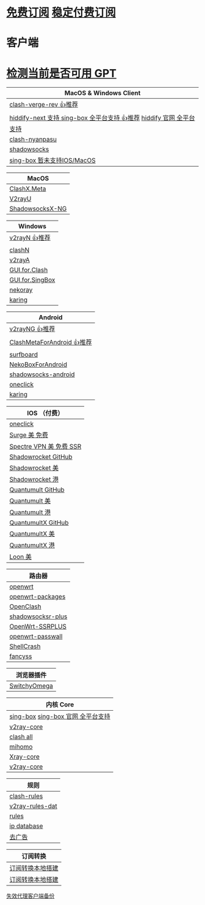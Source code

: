 # [免费订阅](./ProxySubFree.md) [稳定付费订阅](./ProxySubPay.md)
# 客户端
# [检测当前是否可用 GPT](https://ios.chat.openai.com/public-api/mobile/server_status/v1)
| MacOS & Windows Client                                                                                                  |
|-------------------------------------------------------------------------------------------------------------------------|
| [clash-verge-rev 👍推荐](https://github.com/clash-verge-rev/clash-verge-rev)                                              |
| [hiddify-next 支持 sing-box 全平台支持 👍推荐](https://github.com/hiddify/hiddify-next) [hiddify 官网 全平台支持](https://hiddify.com/) |
| [clash-nyanpasu](https://github.com/keiko233/clash-nyanpasu)                                                            |
| [shadowsocks](https://github.com/shadowsocks/shadowsocks-rust)                                                          |
| [sing-box 暂未支持IOS/MacOS](https://github.com/SagerNet/sing-box/releases)                                                 |

| MacOS                                                                      |
|----------------------------------------------------------------------------|
| [ClashX.Meta](https://github.com/MetaCubeX/ClashX.Meta/tree/meta)          |
| [V2rayU](https://github.com/yanue/V2rayU/releases)                         |
| [ShadowsocksX-NG](https://github.com/shadowsocks/ShadowsocksX-NG/releases) |

| Windows                                                                      |
|------------------------------------------------------------------------------|
| [v2rayN 👍推荐](https://github.com/2dust/v2rayN)                               |
| [clashN](https://github.com/2dust/clashN)                                    |
| [v2rayA](https://github.com/v2rayA/v2rayA)                                   |
| [GUI.for.Clash](https://github.com/GUI-for-Cores/GUI.for.Clash)              |
| [GUI.for.SingBox](https://github.com/GUI-for-Cores/GUI.for.SingBox/releases) |
| [nekoray](https://github.com/MatsuriDayo/nekoray/releases)                   |
| [karing](https://github.com/KaringX/karing/releases)                         |

| Android                                                                                     |
|---------------------------------------------------------------------------------------------|
| [v2rayNG 👍推荐](https://github.com/2dust/v2rayNG)                                            |
| [ClashMetaForAndroid 👍推荐](https://github.com/MetaCubeX/ClashMetaForAndroid/releases)       |
| [surfboard](https://github.com/getsurfboard/surfboard/releases)                             |
| [NekoBoxForAndroid](https://github.com/MatsuriDayo/NekoBoxForAndroid)                       |
| [shadowsocks-android](https://github.com/shadowsocks/shadowsocks-android/releases)          |
| [oneclick](https://oneclick.earth/#/)                                                       |
| [karing](https://github.com/KaringX/karing/releases)                                        |

| IOS （付费）                                                                       |
|--------------------------------------------------------------------------------|
| [oneclick](https://oneclick.earth/#/)                                          |
| [Surge 美 免费](https://apps.apple.com/us/app/surge-5/id1442620678)               |
| [Spectre VPN 美 免费 SSR](https://apps.apple.com/us/app/spectre-vpn/id1508712998) |
| [Shadowrocket GitHub](https://github.com/Shadowrocket)                         |
| [Shadowrocket 美](https://apps.apple.com/us/app/shadowrocket/id932747118)       |
| [Shadowrocket 港](https://apps.apple.com/hk/app/shadowrocket/id932747118)       |
| [Quantumult GitHub](https://github.com/crossutility/Quantumult)                |
| [Quantumult 美](https://apps.apple.com/us/app/quantumult/id1252015438)          |
| [Quantumult 港](https://apps.apple.com/hk/app/quantumult/id1252015438)          |
| [QuantumultX GitHub](https://github.com/crossutility/Quantumult-X)             |
| [QuantumultX 美](https://apps.apple.com/us/app/quantumult-x/id1443988620)       |
| [QuantumultX 港](https://apps.apple.com/hk/app/quantumult-x/id1443988620)       |
| [Loon 美](https://apps.apple.com/us/app/loon/id1373567447)                      |

| 路由器                                                                  |
|----------------------------------------------------------------------|
| [openwrt](https://github.com/openwrt/openwrt)                        |
| [openwrt-packages](https://github.com/kenzok8/openwrt-packages)      |
| [OpenClash](https://github.com/vernesong/OpenClash)                  |
| [shadowsocksr-plus](https://github.com/zusterben/plan_b)             |
| [OpenWrt-SSRPLUS](https://github.com/WangWenBin2017/OpenWrt-SSRPLUS) |
| [openwrt-passwall](https://github.com/xiaorouji/openwrt-passwall)    |
| [ShellCrash](https://github.com/juewuy/ShellCrash/tree/master)       |
| [fancyss](https://github.com/hq450/fancyss)                          |

| 浏览器插件                                                               |
|---------------------------------------------------------------------|
| [SwitchyOmega](https://github.com/FelisCatus/SwitchyOmega/releases) |

| 内核 Core                                                                                                   |
|-----------------------------------------------------------------------------------------------------------|
| [sing-box](https://github.com/SagerNet/sing-box) [sing-box 官网 全平台支持](https://sing-box.sagernet.org/zh/)   |
| [v2ray-core](https://github.com/v2fly/v2ray-core)                                                         |
| [clash all](https://github.com/DustinWin/clash-tools)                                                     |
| [mihomo](https://github.com/MetaCubeX/mihomo)                                                             |
| [Xray-core](https://github.com/XTLS/Xray-core)                                                            |
| [v2ray-core](https://github.com/v2ray/v2ray-core)                                                         |

| 规则                                                                   |
|----------------------------------------------------------------------|
| [clash-rules](https://github.com/Loyalsoldier/clash-rules)           |
| [v2ray-rules-dat](https://github.com/Loyalsoldier/v2ray-rules-dat)   |
| [rules](https://github.com/Hackl0us/SS-Rule-Snippet)                 |
| [ip database](https://github.com/Hackl0us/GeoIP2-CN)                 |
| [去广告](https://github.com/ACL4SSR/ACL4SSR/tree/master)                |

| 订阅转换                                                  |
|-------------------------------------------------------|
| [订阅转换本地搭建](https://github.com/CareyWang/sub-web)      |
| [订阅转换本地搭建](https://github.com/tindy2013/subconverter) |

[失效代理客户端备份](https://github.com/Z-Siqi/Clash-for-Windows_Chinese/releases)
